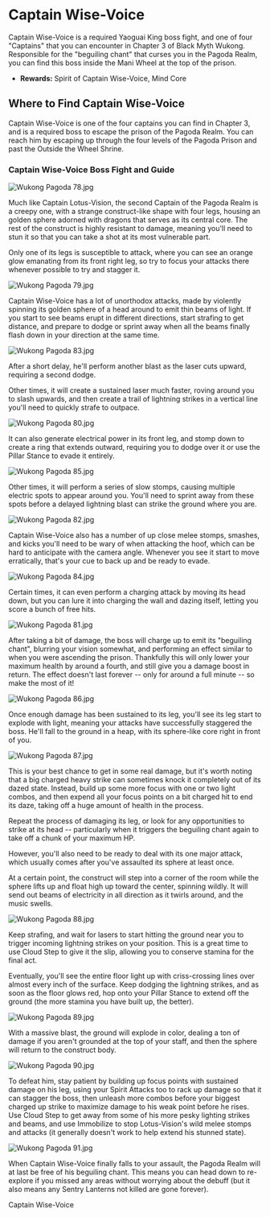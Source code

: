 # Captain Wise-Voice

Captain Wise-Voice is a required Yaoguai King boss fight, and one of four "Captains" that you can encounter in Chapter 3 of Black Myth Wukong. Responsible for the "beguiling chant" that curses you in the Pagoda Realm, you can find this boss inside the Mani Wheel at the top of the prison. 

  * **Rewards:** Spirit of Captain Wise-Voice, Mind Core 

## Where to Find Captain Wise-Voice

Captain Wise-Voice is one of the four captains you can find in Chapter 3, and is a required boss to escape the prison of the Pagoda Realm. You can reach him by escaping up through the four levels of the Pagoda Prison and past the Outside the Wheel Shrine. 

### Captain Wise-Voice Boss Fight and Guide

![Wukong Pagoda 78.jpg](https://oyster.ignimgs.com/mediawiki/apis.ign.com/black-myth-wukong/b/ba/Wukong_Pagoda_78.jpg)

Much like Captain Lotus-Vision, the second Captain of the Pagoda Realm is a creepy one, with a strange construct-like shape with four legs, housing an golden sphere adorned with dragons that serves as its central core. The rest of the construct is highly resistant to damage, meaning you'll need to stun it so that you can take a shot at its most vulnerable part. 

Only one of its legs is susceptible to attack, where you can see an orange glow emanating from its front right leg, so try to focus your attacks there whenever possible to try and stagger it. 

![Wukong Pagoda 79.jpg](https://oyster.ignimgs.com/mediawiki/apis.ign.com/black-myth-wukong/3/3c/Wukong_Pagoda_79.jpg)

Captain Wise-Voice has a lot of unorthodox attacks, made by violently spinning its golden sphere of a head around to emit thin beams of light. If you start to see beams erupt in different directions, start strafing to get distance, and prepare to dodge or sprint away when all the beams finally flash down in your direction at the same time. 

![Wukong Pagoda 83.jpg](https://oyster.ignimgs.com/mediawiki/apis.ign.com/black-myth-wukong/5/51/Wukong_Pagoda_83.jpg)

After a short delay, he'll perform another blast as the laser cuts upward, requiring a second dodge. 

Other times, it will create a sustained laser much faster, roving around you to slash upwards, and then create a trail of lightning strikes in a vertical line you'll need to quickly strafe to outpace. 

![Wukong Pagoda 80.jpg](https://oyster.ignimgs.com/mediawiki/apis.ign.com/black-myth-wukong/f/fd/Wukong_Pagoda_80.jpg)

It can also generate electrical power in its front leg, and stomp down to create a ring that extends outward, requiring you to dodge over it or use the Pillar Stance to evade it entirely. 

![Wukong Pagoda 85.jpg](https://oyster.ignimgs.com/mediawiki/apis.ign.com/black-myth-wukong/9/91/Wukong_Pagoda_85.jpg)

Other times, it will perform a series of slow stomps, causing multiple electric spots to appear around you. You'll need to sprint away from these spots before a delayed lightning blast can strike the ground where you are. 

![Wukong Pagoda 82.jpg](https://oyster.ignimgs.com/mediawiki/apis.ign.com/black-myth-wukong/5/5f/Wukong_Pagoda_82.jpg)

Captain Wise-Voice also has a number of up close melee stomps, smashes, and kicks you'll need to be wary of when attacking the hoof, which can be hard to anticipate with the camera angle. Whenever you see it start to move erratically, that's your cue to back up and be ready to evade. 

![Wukong Pagoda 84.jpg](https://oyster.ignimgs.com/mediawiki/apis.ign.com/black-myth-wukong/2/2f/Wukong_Pagoda_84.jpg)

Certain times, it can even perform a charging attack by moving its head down, but you can lure it into charging the wall and dazing itself, letting you score a bunch of free hits. 

![Wukong Pagoda 81.jpg](https://oyster.ignimgs.com/mediawiki/apis.ign.com/black-myth-wukong/1/1d/Wukong_Pagoda_81.jpg)

After taking a bit of damage, the boss will charge up to emit its "beguiling chant", blurring your vision somewhat, and performing an effect similar to when you were ascending the prison. Thankfully this will only lower your maximum health by around a fourth, and still give you a damage boost in return. The effect doesn't last forever -- only for around a full minute -- so make the most of it! 

![Wukong Pagoda 86.jpg](https://oyster.ignimgs.com/mediawiki/apis.ign.com/black-myth-wukong/6/67/Wukong_Pagoda_86.jpg)

Once enough damage has been sustained to its leg, you'll see its leg start to explode with light, meaning your attacks have successfully staggered the boss. He'll fall to the ground in a heap, with its sphere-like core right in front of you. 

![Wukong Pagoda 87.jpg](https://oyster.ignimgs.com/mediawiki/apis.ign.com/black-myth-wukong/7/7a/Wukong_Pagoda_87.jpg)

This is your best chance to get in some real damage, but it's worth noting that a big charged heavy strike can sometimes knock it completely out of its dazed state. Instead, build up some more focus with one or two light combos, and then expend all your focus points on a bit charged hit to end its daze, taking off a huge amount of health in the process. 

Repeat the process of damaging its leg, or look for any opportunities to strike at its head -- particularly when it triggers the beguiling chant again to take off a chunk of your maximum HP. 

However, you'll also need to be ready to deal with its one major attack, which usually comes after you've assaulted its sphere at least once. 

At a certain point, the construct will step into a corner of the room while the sphere lifts up and float high up toward the center, spinning wildly. It will send out beams of electricity in all direction as it twirls around, and the music swells. 

![Wukong Pagoda 88.jpg](https://oyster.ignimgs.com/mediawiki/apis.ign.com/black-myth-wukong/b/bb/Wukong_Pagoda_88.jpg)

Keep strafing, and wait for lasers to start hitting the ground near you to trigger incoming lightning strikes on your position. This is a great time to use Cloud Step to give it the slip, allowing you to conserve stamina for the final act. 

Eventually, you'll see the entire floor light up with criss-crossing lines over almost every inch of the surface. Keep dodging the lightning strikes, and as soon as the floor glows red, hop onto your Pillar Stance to extend off the ground (the more stamina you have built up, the better). 

![Wukong Pagoda 89.jpg](https://oyster.ignimgs.com/mediawiki/apis.ign.com/black-myth-wukong/6/60/Wukong_Pagoda_89.jpg)

With a massive blast, the ground will explode in color, dealing a ton of damage if you aren't grounded at the top of your staff, and then the sphere will return to the construct body. 

![Wukong Pagoda 90.jpg](https://oyster.ignimgs.com/mediawiki/apis.ign.com/black-myth-wukong/6/6b/Wukong_Pagoda_90.jpg)

To defeat him, stay patient by building up focus points with sustained damage on his leg, using your Spirit Attacks too to rack up damage so that it can stagger the boss, then unleash more combos before your biggest charged up strike to maximize damage to his weak point before he rises. Use Cloud Step to get away from some of his more pesky lighting strikes and beams, and use Immobilize to stop Lotus-Vision's wild melee stomps and attacks (it generally doesn't work to help extend his stunned state). 

![Wukong Pagoda 91.jpg](https://oyster.ignimgs.com/mediawiki/apis.ign.com/black-myth-wukong/8/82/Wukong_Pagoda_91.jpg)

When Captain Wise-Voice finally falls to your assault, the Pagoda Realm will at last be free of his beguiling chant. This means you can head down to re-explore if you missed any areas without worrying about the debuff (but it also means any Sentry Lanterns not killed are gone forever). 

Captain Wise-Voice